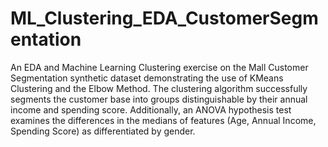 # ML_Clustering_EDA_CustomerSegmentation
An EDA and Machine Learning Clustering exercise on the Mall Customer Segmentation synthetic dataset demonstrating the use of KMeans Clustering and the Elbow Method. The clustering algorithm successfully segments the customer base into groups distinguishable by their annual income and spending score. Additionally, an ANOVA hypothesis test examines the differences in the medians of features (Age, Annual Income, Spending Score) as differentiated by gender.
